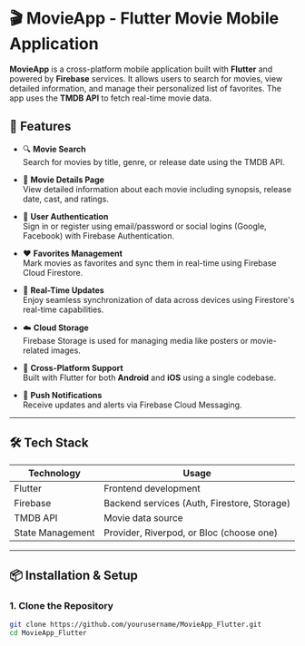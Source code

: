 # 🎬 MovieApp - Flutter Movie Mobile Application

**MovieApp** is a cross-platform mobile application built with **Flutter** and powered by **Firebase** services. It allows users to search for movies, view detailed information, and manage their personalized list of favorites. The app uses the **TMDB API** to fetch real-time movie data.

## 🚀 Features

- 🔍 **Movie Search**  
  Search for movies by title, genre, or release date using the TMDB API.

- 🎥 **Movie Details Page**  
  View detailed information about each movie including synopsis, release date, cast, and ratings.

- 🔐 **User Authentication**  
  Sign in or register using email/password or social logins (Google, Facebook) with Firebase Authentication.

- ❤️ **Favorites Management**  
  Mark movies as favorites and sync them in real-time using Firebase Cloud Firestore.

- 🔄 **Real-Time Updates**  
  Enjoy seamless synchronization of data across devices using Firestore's real-time capabilities.

- ☁️ **Cloud Storage**  
  Firebase Storage is used for managing media like posters or movie-related images.

- 📲 **Cross-Platform Support**  
  Built with Flutter for both **Android** and **iOS** using a single codebase.

- 🔔 **Push Notifications**  
  Receive updates and alerts via Firebase Cloud Messaging.

---

## 🛠️ Tech Stack

| Technology     | Usage                                        |
|----------------|----------------------------------------------|
| Flutter        | Frontend development                         |
| Firebase       | Backend services (Auth, Firestore, Storage)  |
| TMDB API       | Movie data source                            |
| State Management | Provider, Riverpod, or Bloc (choose one)    |

---

## 📦 Installation & Setup

### 1. Clone the Repository

```bash
git clone https://github.com/yourusername/MovieApp_Flutter.git
cd MovieApp_Flutter

